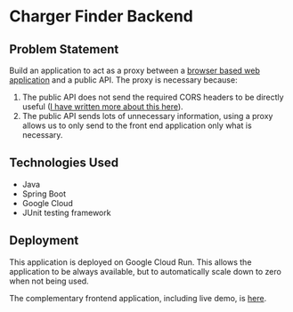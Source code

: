 # Charger Finder Backend

## Problem Statement 


Build an application to act as a proxy between a [browser based web application](https://github.com/Tetraline/charger-finder-front-end) and a public API. The proxy is necessary because:
1. The public API does not send the required CORS headers to be directly useful ([I have written more about this here](https://d-s.bearblog.dev/blocked-by-cors-policy/)).
2. The public API sends lots of unnecessary information, using a proxy allows us to only send to the front end application only what is necessary.

## Technologies Used
- Java
- Spring Boot 
- Google Cloud 
- JUnit testing framework 

## Deployment
This application is deployed on Google Cloud Run. This allows the application to be always available, but to automatically scale down to zero when not being used.

The complementary frontend application, including live demo, is [here](https://github.com/Tetraline/charger-finder-front-end).

